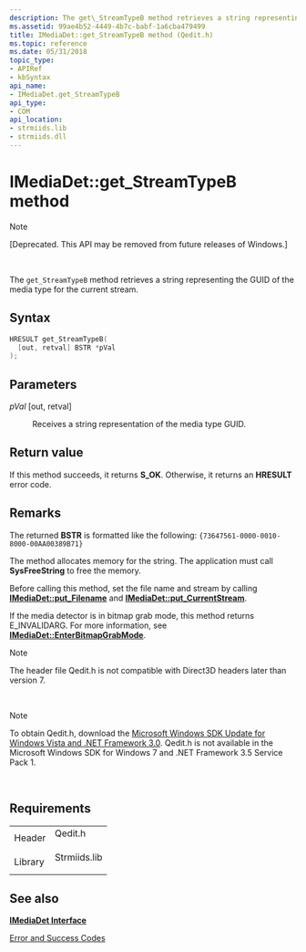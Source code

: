 ```yaml
---
description: The get\_StreamTypeB method retrieves a string representing the GUID of the media type for the current stream.
ms.assetid: 99ae4b52-4449-4b7c-babf-1a6cba479499
title: IMediaDet::get_StreamTypeB method (Qedit.h)
ms.topic: reference
ms.date: 05/31/2018
topic_type: 
- APIRef
- kbSyntax
api_name: 
- IMediaDet.get_StreamTypeB
api_type: 
- COM
api_location: 
- strmiids.lib
- strmiids.dll
---
```


# IMediaDet::get\_StreamTypeB method

> [!Note]  
> \[Deprecated. This API may be removed from future releases of Windows.\]

 

The `get_StreamTypeB` method retrieves a string representing the GUID of the media type for the current stream.

## Syntax


```C++
HRESULT get_StreamTypeB(
  [out, retval] BSTR *pVal
);
```



## Parameters

<dl> <dt>

*pVal* \[out, retval\]
</dt> <dd>

Receives a string representation of the media type GUID.

</dd> </dl>

## Return value

If this method succeeds, it returns **S\_OK**. Otherwise, it returns an **HRESULT** error code.

## Remarks

The returned **BSTR** is formatted like the following: `{73647561-0000-0010-8000-00AA00389B71}`

The method allocates memory for the string. The application must call **SysFreeString** to free the memory.

Before calling this method, set the file name and stream by calling [**IMediaDet::put\_Filename**](imediadet-put-filename.md) and [**IMediaDet::put\_CurrentStream**](imediadet-put-currentstream.md).

If the media detector is in bitmap grab mode, this method returns E\_INVALIDARG. For more information, see [**IMediaDet::EnterBitmapGrabMode**](imediadet-enterbitmapgrabmode.md).

> [!Note]  
> The header file Qedit.h is not compatible with Direct3D headers later than version 7.

 

> [!Note]  
> To obtain Qedit.h, download the [Microsoft Windows SDK Update for Windows Vista and .NET Framework 3.0](https://msdn.microsoft.com/windowsvista/bb980924.aspx). Qedit.h is not available in the Microsoft Windows SDK for Windows 7 and .NET Framework 3.5 Service Pack 1.

 

## Requirements



|                    |                                                                                         |
|--------------------|-----------------------------------------------------------------------------------------|
| Header<br/>  | <dl> <dt>Qedit.h</dt> </dl>      |
| Library<br/> | <dl> <dt>Strmiids.lib</dt> </dl> |



## See also

<dl> <dt>

[**IMediaDet Interface**](imediadet.md)
</dt> <dt>

[Error and Success Codes](error-and-success-codes.md)
</dt> </dl>

 

 




